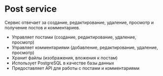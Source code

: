 # Post service
Сервис отвечает за создание, редактирование, удаление, просмотр и получение постов и комментариев.

- Управляет постами (создание, редактирование, удаление, просмотр)
- Управляет комментариями (добавление, редактирование, удаление, просмотр)
- Хранит файлы (изображения, вложения к постам)
- Использует PostgreSQL в качестве базы данных
- Предоставляет API для работы с постами и комментариями



